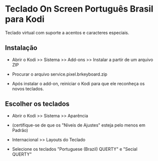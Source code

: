 <h1>Teclado On Screen Português Brasil para Kodi</h1>

Teclado virtual com suporte a acentos e caracteres especiais.

<h2>Instalação</h2>

- Abrir o Kodi >> Sistema >> Add-ons >> Instalar a partir de um arquivo ZIP

- Procurar o arquivo service.pixel.brkeyboard.zip

- Após instalar o add-on, reiniciar o Kodi para que ele reconheça os novos teclados.

<h2>Escolher os teclados</h2>

- Abrir o Kodi >> Sistema >> Aparência

- (certifique-se de que os "Níveis de Ajustes" esteja pelo menos em Padrão)

- Internacional >> Layouts do Teclado

- Selecione os teclados "Portuguese (Brazil) QUERTY" e "Secial QUERTY"


